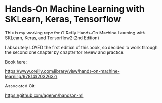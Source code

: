 # Hands-On Machine Learning with SKLearn, Keras, Tensorflow
This is my working repo for O'Reilly Hands-On Machine Learning with SKLearn, Keras, and Tensorflow2 (2nd Edition)

I absolutely LOVED the first edition of this book, so decided to work through the second one chapter by chapter for review and practice.

Book here:

https://www.oreilly.com/library/view/hands-on-machine-learning/9781492032632/

Associated Git:

https://github.com/ageron/handson-ml
